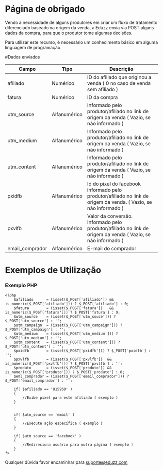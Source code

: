 # Página de obrigado
Vendo a necessidade de alguns produtores em criar um fluxo de tratamento diferenciado baseado na origem da venda, a Eduzz envia via POST alguns dados da compra, para que o produtor tome algumas decisões.

Para utilizar este recurso, é necessário um conhecimento básico em alguma linguagem de programação.

#Dados enviados

Campo           | Tipo          | Descrição
-------------   | ------------- | ------------------
afiliado        | Numérico      | ID do afiliado que originou a venda ( 0 no caso de venda sem afiliado )
fatura          | Numérico      | ID da compra 
utm_source      | Alfanumérico  | Informado pelo produtor/afiliado no link de origem da venda ( Vazio, se não informado )
utm_medium      | Alfanumérico  | Informado pelo produtor/afiliado no link de origem da venda ( Vazio, se não informado )
utm_content     | Alfanumérico  | Informado pelo produtor/afiliado no link de origem da venda ( Vazio, se não informado )
pxidfb          | Alfanumérico  | Id do pixel do facebook informado pelo produtor/afiliado no link de origem da venda.  ( Vazio, se não informado )
pxvlfb          | Alfanumérico  | Valor da conversão. Informado pelo produtor/afiliado no link de origem da venda  ( Vazio, se não informado )
email_comprador | Alfanumérico  | E-mail do comprador

# Exemplos de Utilização

### Exemplo PHP
```
<?php
	$afiliado      = (isset($_POST['afiliado']) && is_numeric($_POST['afiliado'])) ? $_POST['afiliado'] : 0;
	$fatura        = (isset($_POST['fatura'])   && is_numeric($_POST['fatura'])) ? $_POST['fatura'] : 0;
	$utm_source    = (isset($_POST['utm_souce'])) ? $_POST['utm_source'] : '';
	$utm_campaign  = (isset($_POST['utm_campaign'])) ? $_POST['utm_campaign'] : '';
	$utm_medium    = (isset($_POST['utm_medium'])) ? $_POST['utm_medium'] : '';
	$utm_content   = (isset($_POST['utm_content'])) ? $_POST['utm_content'] : '';
	$pxidfb        = (isset($_POST['pxidfb'])) ? $_POST['pxidfb'] : '';
	$pxvlfb        = (isset($_POST['pxvlfb'])  && is_numeric($_POST['pxvlfb'])) ? $_POST['pxvlfb'] : '';
	$produto       = (isset($_POST['produto']) && is_numeric($_POST['produto'])) ? $_POST['produto'] : 0;
	$eml_comprador = (isset($_POST['email_comprador'])) ? $_POST['email_comprador'] : '';

	if( $afiliado == '815959' )
	{
		//Exibe pixel para este afiliado ( exemplo )
	}


	if( $utm_source == 'email' )
	{
		//Execute ação específica ( exemplo )
	}

	if( $utm_source == 'facebook' )
	{
		//Redireciona usuário para outra página ( exemplo )
	}	
?>
```
Qualquer dúvida favor encaminhar para [suporte@eduzz.com](mailto:suporte@eduzz.com)
